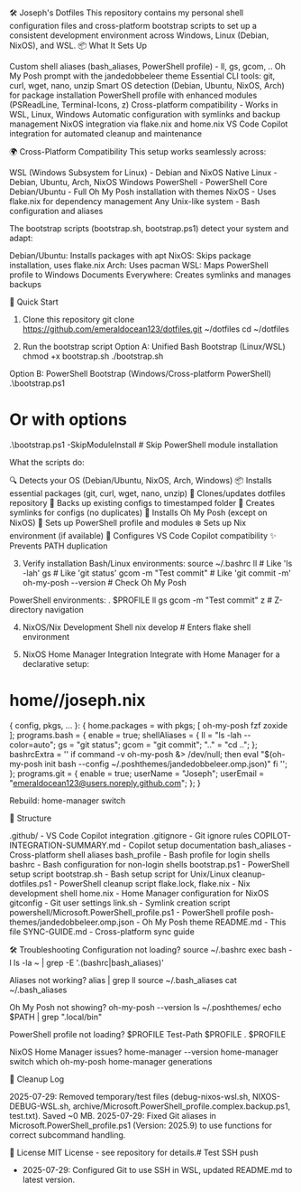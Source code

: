 ﻿🛠️ Joseph's Dotfiles
This repository contains my personal shell configuration files and cross-platform bootstrap scripts to set up a consistent development environment across Windows, Linux (Debian, NixOS), and WSL.
📦 What It Sets Up

Custom shell aliases (bash_aliases, PowerShell profile) - ll, gs, gcom, ..
Oh My Posh prompt with the jandedobbeleer theme
Essential CLI tools: git, curl, wget, nano, unzip
Smart OS detection (Debian, Ubuntu, NixOS, Arch) for package installation
PowerShell profile with enhanced modules (PSReadLine, Terminal-Icons, z)
Cross-platform compatibility - Works in WSL, Linux, Windows
Automatic configuration with symlinks and backup management
NixOS integration via flake.nix and home.nix
VS Code Copilot integration for automated cleanup and maintenance

🌍 Cross-Platform Compatibility
This setup works seamlessly across:

WSL (Windows Subsystem for Linux) - Debian and NixOS
Native Linux - Debian, Ubuntu, Arch, NixOS
Windows PowerShell - PowerShell Core
Debian/Ubuntu - Full Oh My Posh installation with themes
NixOS - Uses flake.nix for dependency management
Any Unix-like system - Bash configuration and aliases

The bootstrap scripts (bootstrap.sh, bootstrap.ps1) detect your system and adapt:

Debian/Ubuntu: Installs packages with apt
NixOS: Skips package installation, uses flake.nix
Arch: Uses pacman
WSL: Maps PowerShell profile to Windows Documents
Everywhere: Creates symlinks and manages backups

🚀 Quick Start
1. Clone this repository
git clone https://github.com/emeraldocean123/dotfiles.git ~/dotfiles
cd ~/dotfiles

2. Run the bootstrap script
Option A: Unified Bash Bootstrap (Linux/WSL)
chmod +x bootstrap.sh
./bootstrap.sh

Option B: PowerShell Bootstrap (Windows/Cross-platform PowerShell)
.\bootstrap.ps1
# Or with options
.\bootstrap.ps1 -SkipModuleInstall  # Skip PowerShell module installation

What the scripts do:

🔍 Detects your OS (Debian/Ubuntu, NixOS, Arch, Windows)
📦 Installs essential packages (git, curl, wget, nano, unzip)
📂 Clones/updates dotfiles repository
💾 Backs up existing configs to timestamped folder
🔗 Creates symlinks for configs (no duplicates)
🎨 Installs Oh My Posh (except on NixOS)
💙 Sets up PowerShell profile and modules
❄️ Sets up Nix environment (if available)
🔧 Configures VS Code Copilot compatibility
✨ Prevents PATH duplication

3. Verify installation
Bash/Linux environments:
source ~/.bashrc
ll  # Like 'ls -lah'
gs  # Like 'git status'
gcom -m "Test commit"  # Like 'git commit -m'
oh-my-posh --version  # Check Oh My Posh

PowerShell environments:
. $PROFILE
ll
gs
gcom -m "Test commit"
z <tab>  # Z-directory navigation

4. NixOS/Nix Development Shell
nix develop  # Enters flake shell environment

5. NixOS Home Manager Integration
Integrate with Home Manager for a declarative setup:
# home/<hostname>/joseph.nix
{ config, pkgs, ... }:
{
  home.packages = with pkgs; [
    oh-my-posh
    fzf
    zoxide
  ];
  programs.bash = {
    enable = true;
    shellAliases = {
      ll = "ls -lah --color=auto";
      gs = "git status";
      gcom = "git commit";
      ".." = "cd ..";
    };
    bashrcExtra = ''
      if command -v oh-my-posh &> /dev/null; then
        eval "$(oh-my-posh init bash --config ~/.poshthemes/jandedobbeleer.omp.json)"
      fi
    '';
  };
  programs.git = {
    enable = true;
    userName = "Joseph";
    userEmail = "emeraldocean123@users.noreply.github.com";
  };
}

Rebuild:
home-manager switch

📁 Structure

.github/ - VS Code Copilot integration
.gitignore - Git ignore rules
COPILOT-INTEGRATION-SUMMARY.md - Copilot setup documentation
bash_aliases - Cross-platform shell aliases
bash_profile - Bash profile for login shells
bashrc - Bash configuration for non-login shells
bootstrap.ps1 - PowerShell setup script
bootstrap.sh - Bash setup script for Unix/Linux
cleanup-dotfiles.ps1 - PowerShell cleanup script
flake.lock, flake.nix - Nix development shell
home.nix - Home Manager configuration for NixOS
gitconfig - Git user settings
link.sh - Symlink creation script
powershell/Microsoft.PowerShell_profile.ps1 - PowerShell profile
posh-themes/jandedobbeleer.omp.json - Oh My Posh theme
README.md - This file
SYNC-GUIDE.md - Cross-platform sync guide

🛠️ Troubleshooting
Configuration not loading?
source ~/.bashrc
exec bash -l
ls -la ~ | grep -E '\.(bashrc|bash_aliases)'

Aliases not working?
alias | grep ll
source ~/.bash_aliases
cat ~/.bash_aliases

Oh My Posh not showing?
oh-my-posh --version
ls ~/.poshthemes/
echo $PATH | grep ".local/bin"

PowerShell profile not loading?
$PROFILE
Test-Path $PROFILE
. $PROFILE

NixOS Home Manager issues?
home-manager --version
home-manager switch
which oh-my-posh
home-manager generations

📝 Cleanup Log

2025-07-29: Removed temporary/test files (debug-nixos-wsl.sh, NIXOS-DEBUG-WSL.sh, archive/Microsoft.PowerShell_profile.complex.backup.ps1, test.txt). Saved ~0 MB.
2025-07-29: Fixed Git aliases in Microsoft.PowerShell_profile.ps1 (Version: 2025.9) to use functions for correct subcommand handling.

📝 License
MIT License - see repository for details.# Test SSH push

- 2025-07-29: Configured Git to use SSH in WSL, updated README.md to latest version.
